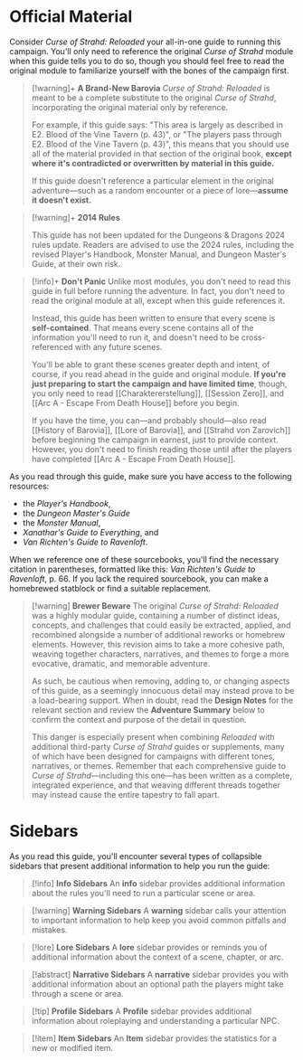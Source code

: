 # Official Material
Consider *Curse of Strahd: Reloaded* your all-in-one guide to running this campaign. You'll only need to reference the original *Curse of Strahd* module when this guide tells you to do so, though you should feel free to read the original module to familiarize yourself with the bones of the campaign first.

> [!warning]+ **A Brand-New Barovia**
> *Curse of Strahd: Reloaded* is meant to be a complete substitute to the original *Curse of Strahd*, incorporating the original material only by reference. 
> 
> For example, if this guide says: "This area is largely as described in <span class="citation">E2. Blood of the Vine Tavern (p. 43)</span>", or "The players pass through <span class="citation">E2. Blood of the Vine Tavern (p. 43)</span>", this means that you should use all of the material provided in that section of the original book, **except where it's contradicted or overwritten by material in this guide.** 
> 
> If this guide doesn't reference a particular element in the original adventure—such as a random encounter or a piece of lore—**assume it doesn't exist.**

> [!warning]+ **2014 Rules**
> 
> This guide has not been updated for the Dungeons & Dragons 2024 rules update. Readers are advised to use the 2024 rules, including the revised Player's Handbook, Monster Manual, and Dungeon Master's Guide, at their own risk.

> [!info]+ **Don't Panic**
> Unlike most modules, you don't need to read this guide in full before running the adventure. In fact, you don't need to read the original module at all, except when this guide references it.
> 
> Instead, this guide has been written to ensure that every scene is **self-contained**. That means every scene contains all of the information you'll need to run it, and doesn't need to be cross-referenced with any future scenes.
> 
> You'll be able to grant these scenes greater depth and intent, of course, if you read ahead in the guide and original module. **If you're just preparing to start the campaign and have limited time**, though, you only need to read [[Charaktererstellung]], [[Session Zero]], and [[Arc A - Escape From Death House]] before you begin. 
> 
> If you have the time, you can—and probably should—also read [[History of Barovia]], [[Lore of Barovia]], and [[Strahd von Zarovich]] before beginning the campaign in earnest, just to provide context. However, you don't need to finish reading those until after the players have completed [[Arc A - Escape From Death House]].

As you read through this guide, make sure you have access to the following resources:

* the *Player's Handbook*,
* the *Dungeon Master's Guide*
* the *Monster Manual*,
* *Xanathar's Guide to Everything*, and
* *Van Richten's Guide to Ravenloft*.

When we reference one of these sourcebooks, you'll find the necessary citation in parentheses, formatted like this: <span class="citation"><em>Van Richten's Guide to Ravenloft</em>, p. 66</span>. If you lack the required sourcebook, you can make a homebrewed statblock or find a suitable replacement.

> [!warning] **Brewer Beware**
> The original *Curse of Strahd: Reloaded* was a highly modular guide, containing a number of distinct ideas, concepts, and challenges that could easily be extracted, applied, and recombined alongside a number of additional reworks or homebrew elements. However, this revision aims to take a more cohesive path, weaving together characters, narratives, and themes to forge a more evocative, dramatic, and memorable adventure.
> 
> As such, be cautious when removing, adding to, or changing aspects of this guide, as a seemingly innocuous detail may instead prove to be a load-bearing support. When in doubt, read the **Design Notes** for the relevant section and review the **Adventure Summary** below to confirm the context and purpose of the detail in question.
> 
> This danger is especially present when combining *Reloaded* with additional third-party *Curse of Strahd* guides or supplements, many of which have been designed for campaigns with different tones, narratives, or themes. Remember that each comprehensive guide to *Curse of Strahd*—including this one—has been written as a complete, integrated experience, and that weaving different threads together may instead cause the entire tapestry to fall apart.
# Sidebars
As you read this guide, you'll encounter several types of collapsible sidebars that present additional information to help you run the guide:

> [!info] **Info Sidebars**
> An **info** sidebar provides additional information about the rules you'll need to run a particular scene or area.

> [!warning] **Warning Sidebars**
> A **warning** sidebar calls your attention to important information to help keep you avoid common pitfalls and mistakes.

> [!lore] **Lore Sidebars**
> A **lore** sidebar provides or reminds you of additional information about the context of a scene, chapter, or arc.

> [!abstract] **Narrative Sidebars**
> A **narrative** sidebar provides you with additional information about an optional path the players might take through a scene or area.

> [!tip] **Profile Sidebars**
> A **Profile** sidebar provides additional information about roleplaying and understanding a particular NPC.

> [!item] **Item Sidebars**
> An **Item** sidebar provides the statistics for a new or modified item.

